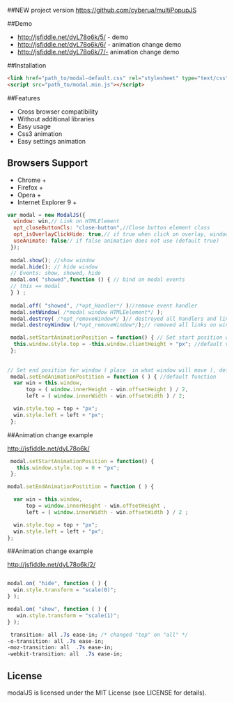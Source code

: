 ##NEW project version
https://github.com/cyberua/multiPopupJS

##Demo
* http://jsfiddle.net/dyL78o6k/5/ - demo
* http://jsfiddle.net/dyL78o6k/6/ -  animation change demo
* http://jsfiddle.net/dyL78o6k/7/- animation change demo

##Installation
```HTML
<link href="path_to/modal-default.css" rel="stylesheet" type="text/css">
<script src="path_to/modal.min.js"></script>
```

##Features
* Cross browser compatibility
* Without additional libraries
* Easy usage
* Css3 animation
* Easy settings animation

## Browsers Support
* Chrome +
* Firefox + 
* Opera +
* Internet Explorer 9 + 


```javascript
var modal = new ModalJS({
  window: win,// Link on HTMLElement
  opt_closeButtonCls: "close-button",//Close button element class
  opt_isOverlayClickHide: true,// if true when click on overlay, window will close
  useAnimate: false// if false animation does not use (default true)
 });
 
 modal.show(); //show window
 modal.hide(); // hide window
 // Events: show, showed, hide
 modal.on( "showed",function () { // bind on modal events
 // this == modal
 } ) ;
 
 modal.off( "showed", /*opt_Handler*/ )//remove event handler
 modal.setWindow( /*modal window HTMLEelement*/ );
 modal.destroy( /*opt_removeWindow*/ )// destroyed all handlers and links on HTML elements, if opt_removeWindow = true, removed HTMLElemenet window.
 modal.destroyWindow (/*opt_removeWindow*/);// removed all links on window element, if opt_removeWindow = true, removed HTMLElemenet window.

 modal.setStartAnimationPosition = function() { // Set start position window  before start animation, default at the top at the center outside screen  
  this.window.style.top = -this.window.clientHeight + "px"; //default value
 };
 
 
// Set end position for window ( place  in what window will move ), default screen center
 modal.setEndAnimationPostition = function ( ) { //default function
  var win = this.window,
      top = ( window.innerHeight - win.offsetHeight ) / 2,
      left = ( window.innerWidth - win.offsetWidth ) / 2;

  win.style.top = top + "px";
  win.style.left = left + "px";
 };

 ```
 
 
##Animation change example

http://jsfiddle.net/dyL78o6k/

```javascript
 modal.setStartAnimationPosition = function() {
   this.window.style.top = 0 + "px";
 };

modal.setEndAnimationPostition = function ( ) {

  var win = this.window,
      top = window.innerHeight - win.offsetHeight ,
      left = ( window.innerWidth - win.offsetWidth ) / 2 ;

  win.style.top = top + "px";
  win.style.left = left + "px";
};
```
 
##Animation change example

http://jsfiddle.net/dyL78o6k/2/ 


```javascript

modal.on( "hide", function ( ) {
  win.style.transform = "scale(0)";
} );

modal.on( "show", function ( ) {
   win.style.transform = "scale(1)";
} );
```

```CSS
 transition: all .7s ease-in; /* changed "top" on "all" */
-o-transition: all .7s ease-in;
-moz-transition: all  .7s ease-in;
-webkit-transition: all  .7s ease-in;      

```

## License

modalJS is licensed under the MIT License (see LICENSE for details). 
 
